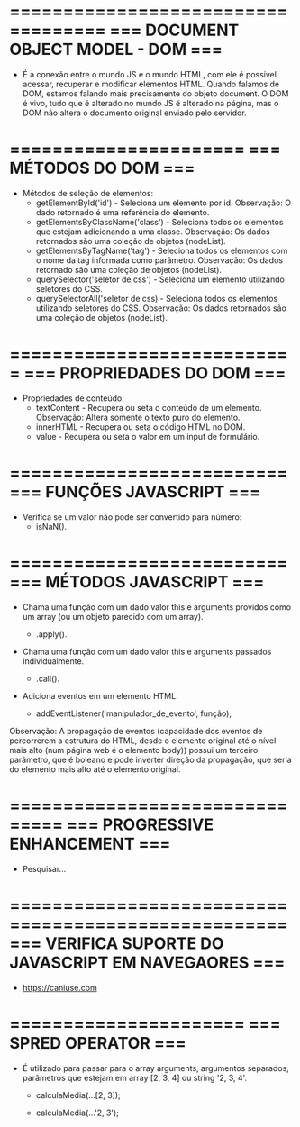 ===================================
=== DOCUMENT OBJECT MODEL - DOM ===
===================================

- É a conexão entre o mundo JS e o mundo HTML, com ele é possível acessar, recuperar e modificar elementos HTML. Quando falamos de DOM, estamos falando mais precisamente do objeto document. O DOM é vivo, tudo que é alterado no mundo JS é alterado na página, mas o DOM não altera o documento original enviado pelo servidor.

======================
=== MÉTODOS DO DOM ===
======================

- Métodos de seleção de elementos:
    * getElementById('id') - Seleciona um elemento por id. Observação: O dado retornado é uma referência do elemento.
    * getElementsByClassName('class') - Seleciona todos os elementos que estejam adicionando a uma classe. Observação: Os dados retornados são uma coleção de objetos (nodeList).
    * getElementsByTagName('tag') - Seleciona todos os elementos com o nome da tag informada como parâmetro. Observação: Os dados retornado são uma coleção de objetos (nodeList).
    * querySelector('seletor de css') - Seleciona um elemento utilizando seletores do CSS.
    * querySelectorAll('seletor de css) - Seleciona todos os elementos utilizando seletores do CSS. Observação: Os dados retornados são uma coleção de objetos (nodeList).

===========================
=== PROPRIEDADES DO DOM ===
===========================

- Propriedades de conteúdo:
    * textContent - Recupera ou seta o conteúdo de um elemento. Observação: Altera somente o texto puro do elemento.
    * innerHTML - Recupera ou seta o código HTML no DOM.
    * value - Recupera ou seta o valor em um input de formulário.

==========================
=== FUNÇÕES JAVASCRIPT ===
==========================

- Verifica se um valor não pode ser convertido para número:
    * isNaN().

==========================
=== MÉTODOS JAVASCRIPT ===
==========================

- Chama uma função com um dado valor this e arguments providos como um array (ou um objeto parecido com um array).
    * .apply().

- Chama uma função com um dado valor this e arguments passados individualmente.
    * .call().

- Adiciona eventos em um elemento HTML.
    * addEventListener('manipulador_de_evento', função);

Observação: A propagação de eventos (capacidade dos eventos de percorrerem a estrutura do HTML, desde o elemento original até o nível mais alto (num página web é o elemento body)) possui um terceiro parâmetro, que é boleano e pode inverter direção da propagação, que seria do elemento mais alto até o elemento original. 

===============================
=== PROGRESSIVE ENHANCEMENT ===
===============================

- Pesquisar...

====================================================
=== VERIFICA SUPORTE DO JAVASCRIPT EM NAVEGAORES ===
====================================================

- https://caniuse.com

======================
=== SPRED OPERATOR ===
======================

- É utilizado para passar para o array arguments, argumentos separados, parâmetros que estejam em array [2, 3, 4] ou string '2, 3, 4'.

    * calculaMedia(...[2, 3]);

    * calculaMedia(...'2, 3');


